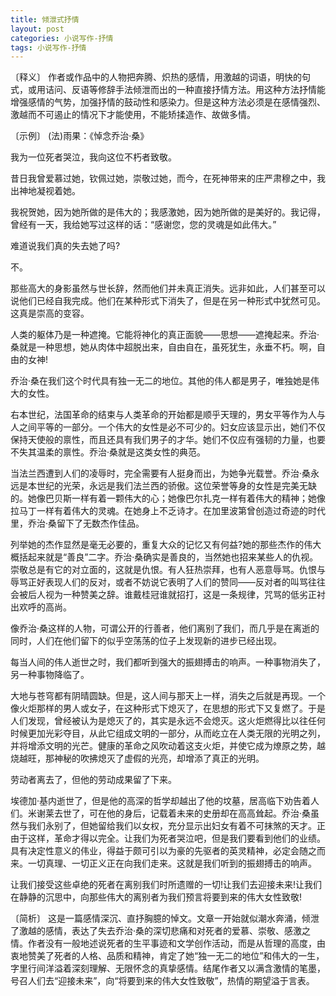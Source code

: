 ```yaml
---
title: 倾泄式抒情
layout: post
categories: 小说写作-抒情
tags: 小说写作-抒情
---
```


〔释义〕 作者或作品中的人物把奔腾、炽热的感情，用激越的词语，明快的句式，或用诘问、反语等修辞手法倾泄而出的一种直接抒情方法。用这种方法抒情能增强感情的气势，加强抒情的鼓动性和感染力。但是这种方法必须是在感情强烈、激越而不可遏止的情况下才能使用，不能矫揉造作、故做多情。

〔示例〕 (法)雨果：《悼念乔治·桑》

我为一位死者哭泣，我向这位不朽者致敬。

昔日我曾爱慕过她，钦佩过她，崇敬过她，而今，在死神带来的庄严肃穆之中，我出神地凝视着她。

我祝贺她，因为她所做的是伟大的；我感激她，因为她所做的是美好的。我记得，曾经有一天，我给她写过这样的话：“感谢您，您的灵魂是如此伟大。”

难道说我们真的失去她了吗?

不。

那些高大的身影虽然与世长辞，然而他们并未真正消失。远非如此，人们甚至可以说他们已经自我完成。他们在某种形式下消失了，但是在另一种形式中犹然可见。这真是崇高的变容。

人类的躯体乃是一种遮掩。它能将神化的真正面貌——思想——遮掩起来。乔治·桑就是一种思想，她从肉体中超脱出来，自由自在，虽死犹生，永垂不朽。啊，自由的女神!

乔治·桑在我们这个时代具有独一无二的地位。其他的伟人都是男子，唯独她是伟大的女性。

右本世纪，法国革命的结束与人类革命的开始都是顺乎天理的，男女平等作为人与人之间平等的一部分。一个伟大的女性是必不可少的。妇女应该显示出，她们不仅保持天使般的禀性，而且还具有我们男子的才华。她们不仅应有强韧的力量，也要不失其温柔的禀性。乔治·桑就是这类女性的典范。

当法兰西遭到人们的凌辱时，完全需要有人挺身而出，为她争光载誉。乔治·桑永远是本世纪的光荣，永远是我们法兰西的骄傲。这位荣誉等身的女性是完美无缺的。她像巴贝斯一样有着一颗伟大的心；她像巴尔扎克一样有着伟大的精神；她像拉马丁一样有着伟大的灵魂。在她身上不乏诗才。在加里波第曾创造过奇迹的时代里，乔治·桑留下了无数杰作佳品。

列举她的杰作显然是毫无必要的，重复大众的记忆又有何益?她的那些杰作的伟大概括起来就是“善良”二字。乔治·桑确实是善良的，当然她也招来某些人的仇视。崇敬总是有它的对立面的，这就是仇恨。有人狂热崇拜，也有人恶意辱骂。仇恨与辱骂正好表现人们的反对，或者不妨说它表明了人们的赞同——反对者的叫骂往往会被后人视为一种赞美之辞。谁戴桂冠谁就招打，这是一条规律，咒骂的低劣正衬出欢呼的高尚。

像乔治·桑这样的人物，可谓公开的行善者，他们离别了我们，而几乎是在离逝的同时，人们在他们留下的似乎空荡荡的位子上发现新的进步已经出现。

每当人间的伟人逝世之时，我们都听到强大的振翅搏击的响声。一种事物消失了，另一种事物降临了。

大地与苍穹都有阴晴圆缺。但是，这人间与那天上一样，消失之后就是再现。一个像火炬那样的男人或女子，在这种形式下熄灭了，在思想的形式下又复燃了。于是人们发现，曾经被认为是熄灭了的，其实是永远不会熄灭。这火炬燃得比以往任何时候更加光彩夺目，从此它组成文明的一部分，从而屹立在人类无限的光明之列，并将增添文明的光芒。健康的革命之风吹动着这支火炬，并使它成为燎原之势，越烧越旺，那神秘的吹拂熄灭了虚假的光亮，却增添了真正的光明。

劳动者离去了，但他的劳动成果留了下来。

埃德加·基内逝世了，但是他的高深的哲学却越出了他的坟墓，居高临下劝告着人们。米谢莱去世了，可在他的身后，记载着未来的史册却在高高耸起。乔治·桑虽然与我们永别了，但她留给我们以女权，充分显示出妇女有着不可抹煞的天才。正由于这样，革命才得以完全。让我们为死者哭泣吧，但是我们要看到他们的业绩。具有决定性意义的伟业，得益于颇可引以为豪的先驱者的英灵精神，必定会随之而来。一切真理、一切正义正在向我们走来。这就是我们听到的振翅搏击的响声。

让我们接受这些卓绝的死者在离别我们时所遗赠的一切!让我们去迎接未来!让我们在静静的沉思中，向那些伟大的离别者为我们预言将要到来的伟大女性致敬!

〔简析〕 这是一篇感情深沉、直抒胸臆的悼文。文章一开始就似潮水奔涌，倾泄了激越的感情，表达了失去乔治·桑的深切悲痛和对死者的爱慕、崇敬、感激之情。作者没有一般地述说死者的生平事迹和文学创作活动，而是从哲理的高度，由衷地赞美了死者的人格、品质和精神，肯定了她“独一无二的地位”和伟大的一生，字里行间洋溢着深刻理解、无限怀念的真挚感情。结尾作者又以满含激情的笔墨，号召人们去“迎接未来”，向“将要到来的伟大女性致敬”，热情的期望溢于言表。 